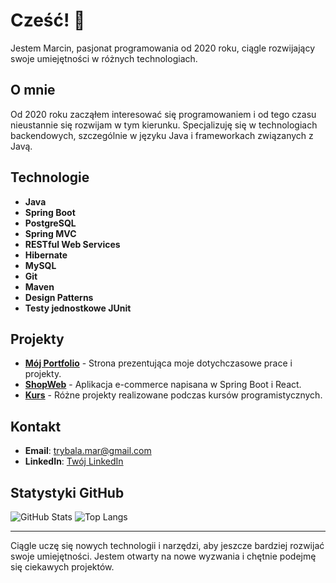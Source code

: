 # Cześć! 👋
Jestem Marcin, pasjonat programowania od 2020 roku, ciągle rozwijający swoje umiejętności w różnych technologiach.

## O mnie
Od 2020 roku zacząłem interesować się programowaniem i od tego czasu nieustannie się rozwijam w tym kierunku. Specjalizuję się w technologiach backendowych, szczególnie w języku Java i frameworkach związanych z Javą.

## Technologie
- **Java**
- **Spring Boot**
- **PostgreSQL**
- **Spring MVC**
- **RESTful Web Services**
- **Hibernate**
- **MySQL**
- **Git**
- **Maven**
- **Design Patterns**
- **Testy jednostkowe JUnit**

## Projekty
- [**Mój Portfolio**](https://github.com/MTR94/portfolio) - Strona prezentująca moje dotychczasowe prace i projekty.
- [**ShopWeb**](https://github.com/MTR94/ShopWeb) - Aplikacja e-commerce napisana w Spring Boot i React.
- [**Kurs**](https://github.com/MTR94/Kurs) - Różne projekty realizowane podczas kursów programistycznych.

## Kontakt
- **Email**: [trybala.mar@gmail.com](mailto:trybala.mar@gmail.com)
- **LinkedIn**: [Twój LinkedIn](https://linkedin.com/in/TwojProfil)

## Statystyki GitHub
![GitHub Stats](https://github-readme-stats.vercel.app/api?username=MTR94&show_icons=true)
![Top Langs](https://github-readme-stats.vercel.app/api/top-langs/?username=MTR94&layout=compact)

---
Ciągle uczę się nowych technologii i narzędzi, aby jeszcze bardziej rozwijać swoje umiejętności. Jestem otwarty na nowe wyzwania i chętnie podejmę się ciekawych projektów.
